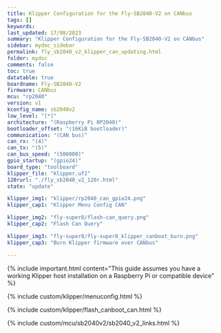 ```yaml
---
title: Klipper Configuration for the Fly-SB2040-V2 on CANbus
tags: []
keywords: 
last_updated: 17/08/2023
summary: "Klipper Configuration for the Fly-SB2040-V2 on CANbus"
sidebar: mydoc_sidebar
permalink: fly_sb2040_v2_klipper_can_updating.html
folder: mydoc
comments: false
toc: true
datatable: true
boardname: Fly-SB2040-V2
firmware: CANbus
mcu: "rp2040"
version: v1
kconfig_name: sb2040v2
low_level: "[*]"
architecture: "(Raspberry Pi RP2040)"
bootloader_offset: "(16KiB bootloader)"
communication: "(CAN bus)"
can_rx: "(4)"
can_tx: "(5)"
can_bus_speed: "(500000)"
gpio_startup: "(gpio24)"
board_type: "toolboard"
klipper_file: "klipper.uf2"
120rurl: "./fly_sb2040_v2_120r.html"
state: "update"

klipper_img1: "klipper/rp2040_can_gpio24.png"
klipper_cap1: "Klipper Menu Config CAN"

klipper_img2: "fly-super8/flash-can_query.png"
klipper_cap2: "Flash Can Query"

klipper_img3: "fly-super8/fly-super8_klipper_canboot_burn.png"
klipper_cap3: "Burn Klipper firmware over CANbus"

---
```


{% include important.html content="This guide assumes you have a working Klipper host installation on a Raspberry Pi or compatible device" %}

{% include custom/klipper/menuconfig.html %}

{% include custom/klipper/flash_canboot_can.html %}

{% include custom/mcu/sb2040v2/sb2040_v2_links.html %}
